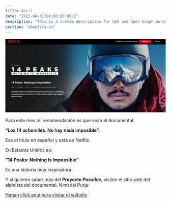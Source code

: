 ```yaml
---
title: Abril
date: "2022-04-01T00:00:00.000Z"
description: "This is a custom description for SEO and Open Graph purposes, rather than the default generated excerpt. Simply add a description field to the frontmatter."
section: "abuelita-es"
---
```


![Niems](../images/apr22.jpg)

Para este mes mi recomendación es que vean el documental:

**“Los 14 ochomiles. No hay nada imposible”.**

Ese el título en español y está en Netflix.

En Estados Unidos es:

**“14 Peaks: Nothing Is Impossible”**

Es una historia muy inspiradora.

Y si quieren saber más del **Proyecto *Possible***, visiten el sitio web del alpinista del documental, Nimsdai Purja:

[Hagan click aquí para visitar el website](https://www.nimsdai.com/bremont-project-possible)
